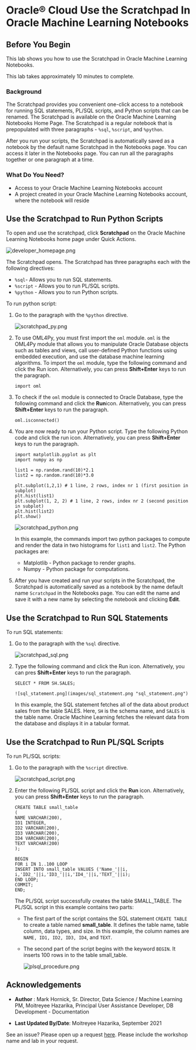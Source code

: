 # Oracle® Cloud Use the Scratchpad In Oracle Machine Learning Notebooks
## Before You Begin

This lab shows you how to use the Scratchpad in Oracle Machine Learning Notebooks.

This lab takes approximately 10 minutes to complete.

### Background
The Scratchpad provides you convenient one-click access to a notebook for running SQL statements, PL/SQL scripts, and Python scripts that can be renamed. The Scratchpad is available on the Oracle Machine Learning Notebooks Home Page. The Scratchpad is a regular notebook that is prepopulated with three paragraphs - `%sql`, `%script`, and `%python`.

After you run your scripts, the Scratchpad is automatically saved as a notebook by the default name Scratchpad in the Notebooks page. You can access it later in the Notebooks page.
You can run all the paragraphs together or one paragraph at a time.

### What Do You Need?

* Access to your Oracle Machine Learning Notebooks account
* A project created in your Oracle Machine Learning Notebooks account, where the notebook will reside


## Use the Scratchpad to Run Python Scripts

To open and use the scratchpad, click <b>Scratchpad</b> on the Oracle Machine Learning Notebooks home page under Quick Actions.

  ![developer_homepage.png](images/developer_homepage.png "developer_homepage.png ")

  The Scratchpad opens. The Scratchpad has three paragraphs each with the following directives:

  * `%sql`- Allows you to run SQL statements.
  * `%script` - Allows you to run PL/SQL scripts.
  * `%python` - Allows you to run Python scripts.

To run python script:

1. Go to the paragraph with the <code>%python</code> directive.

   ![scratchpad_py.png](images/scratchpad_py.png "scratchpad_py.png")

2. To use OML4Py, you must first import the `oml` module.
   `oml` is the OML4Py module that allows you to manipulate Oracle Database objects such as tables and views, call user-defined Python functions using embedded execution, and use the database machine learning algorithms. To import the `oml` module, type the following command and click the Run icon. Alternatively, you can press **Shift+Enter** keys to run the paragraph.


    ```
    import oml

    ```

3. To check if the <code>oml</code> module is connected to Oracle Database,
   type the following command and click the <b>Run</b>icon. Alternatively, you can press **Shift+Enter** keys to run the paragraph.

    ```
    oml.isconnected()

    ```

4. You are now ready to run your Python script. Type the following Python code and click the run
   icon. Alternatively, you can press **Shift+Enter** keys to run the paragraph.

    ```
    import matplotlib.pyplot as plt
    import numpy as np

    list1 = np.random.rand(10)*2.1
    list2 = np.random.rand(10)*3.0

    plt.subplot(1,2,1) # 1 line, 2 rows, index nr 1 (first position in subplot)
    plt.hist(list1)
    plt.subplot(1, 2, 2) # 1 line, 2 rows, index nr 2 (second position in subplot)
    plt.hist(list2)
    plt.show()

    ```

    ![scratchpad_python.png](images/scratchpad_python.png "scratchpad_python.png")

    In this example, the commands import two python packages to compute and render the data in two histograms for `list1` and `list2`. The Python packages are:

      * Matplotlib - Python package to render graphs.
      * Numpy - Python package for computations.

5. After you have created and run your scripts in the Scratchpad, the Scratchpad is automatically saved as a notebook by the name default name `Scratchpad` in the Notebooks page. You can edit the name and save it with a new name by selecting the notebook and clicking **Edit**.

## Use the Scratchpad to Run SQL Statements

To run SQL statements:

1. Go to the paragraph with the `%sql` directive.

   ![scratchpad_sql.png](images/scratchpad_sql.png "scratchpad_sql.png")

2. Type the following command and click the Run icon. Alternatively, you can pres **Shift+Enter** keys to run the paragraph.


    ```
    SELECT * FROM SH.SALES;

    ```
       ![sql_statement.png](images/sql_statement.png "sql_statement.png")

    In this example, the SQL statement fetches all of the data about product sales from the table SALES. Here, `SH` is the schema name, and `SALES` is the table name. Oracle Machine Learning fetches the relevant data from the database and displays it in a tabular format.

## Use the Scratchpad to Run PL/SQL Scripts  

To run PL/SQL scripts:

1. Go to the paragraph with the `%script` directive.

   ![scratchpad_script.png](images/scratchpad_script.png "scratchpad_script.png")

2. Enter the following PL/SQL script and click the **Run** icon. Alternatively, you can press **Shift+Enter** keys to run the paragraph.

    ```
    CREATE TABLE small_table
    (
    NAME VARCHAR(200),
    ID1 INTEGER,
    ID2 VARCHAR(200),
    ID3 VARCHAR(200),
    ID4 VARCHAR(200),
    TEXT VARCHAR(200)
    );

    BEGIN
    FOR i IN 1..100 LOOP
    INSERT INTO small_table VALUES ('Name_'||i, i,'ID2_'||i,'ID3_'||i,'ID4_'||i,'TEXT_'||i);
    END LOOP;
    COMMIT;
    END;

    ```
    The PL/SQL script successfully creates the table SMALL_TABLE. The PL/SQL script in this example contains two parts:

    * The first part of the script contains the SQL statement `CREATE TABLE` to create a table named **small_table**. It defines the table name, table column, data types, and size. In this example, the column names are `NAME, ID1, ID2, ID3, ID4`, and `TEXT`.
    * The second part of the script begins with the keyword `BEGIN`. It inserts 100 rows in to the table small_table.


         ![plsql_procedure.png](images/plsql_procedure.png "plsql_procedure.png")

## Acknowledgements
* **Author** : Mark Hornick, Sr. Director, Data Science / Machine Learning PM, Moitreyee Hazarika, Principal User Assistance Developer, DB Development - Documentation

* **Last Updated By/Date**: Moitreyee Hazarika, September 2021

See an issue?  Please open up a request [here](https://github.com/oracle/learning-library/issues).   Please include the workshop name and lab in your request.
